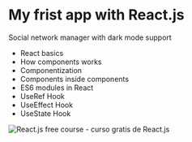 # My frist app with React.js

Social network manager with dark mode support

- React basics
- How components works
- Componentization
- Components inside components
- ES6 modules in React
- UseRef Hook
- UseEffect Hook
- UseState Hook

![React.js free course - curso gratis de React.js](https://user-images.githubusercontent.com/1150114/80934934-082a0500-8d90-11ea-98f0-9704047ef9a4.gif)
